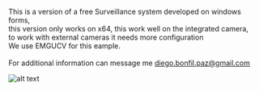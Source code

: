 This is a version of a free Surveillance system developed on windows forms, <br>
this version only works on x64, this work well on the integrated camera, <br>
to work with external cameras it needs more configuration <br>
We use EMGUCV for this eample. <br>
<br>
For additional information can message me diego.bonfil.paz@gmail.com

![alt text](https://github.com/mikibb1/SeSecELx64/blob/master/Imagenes/camara%20Reducido.jpeg)

